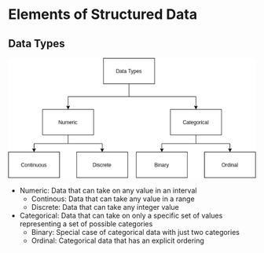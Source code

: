 # Elements of Structured Data

## Data Types

![Diagrams Types](../../images/statistics/datatypes.png)

* Numeric: Data that can take on any value in an interval
  * Continous: Data that can take any value in a range
  * Discrete: Data that can take any integer value
* Categorical: Data that can take on only a specific set of values representing a set of possible categories
  * Binary: Special case of categorical data with just two categories
  * Ordinal: Categorical data that has an explicit ordering